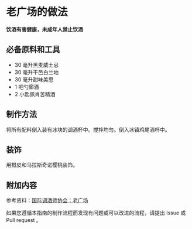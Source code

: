 
# 老广场的做法

**饮酒有害健康，未成年人禁止饮酒**

## 必备原料和工具

- 30 毫升黑麦威士忌 
- 30 毫升干邑白兰地 
- 30 毫升甜味美思 
- 1 吧勺廊酒 
- 2 小匙佩肖苦精酒


## 制作方法

将所有配料倒入装有冰块的调酒杯中。搅拌均匀。倒入冰镇鸡尾酒杯中。

## 装饰

用橙皮和马拉斯奇诺樱桃装饰。

## 附加内容

参考资料：[国际调酒师协会：老广场](https://iba-world.com/vieux-carre/)

如果您遵循本指南的制作流程而发现有问题或可以改进的流程，请提出 Issue 或 Pull request 。
